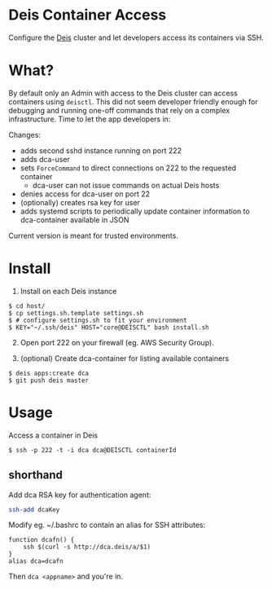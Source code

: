 
# Deis Container Access

Configure the [Deis](http://deis.io/) cluster and let developers access its containers via SSH.

# What?

By default only an Admin with access to the Deis cluster can access containers using `deisctl`.
This did not seem developer friendly enough for debugging and running one-off commands that rely on a complex
infrastructure. Time to let the app developers in:

Changes:
- adds second sshd instance running on port 222
- adds dca-user
- sets `ForceCommand` to direct connections on 222 to the requested container
  - dca-user can not issue commands on actual Deis hosts
- denies access for dca-user on port 22
- (optionally) creates rsa key for user
- adds systemd scripts to periodically update container information to dca-container available in JSON

Current version is meant for trusted environments.

# Install

1. Install on each Deis instance

```
$ cd host/
$ cp settings.sh.template settings.sh
$ # configure settings.sh to fit your environment
$ KEY="~/.ssh/deis" HOST="core@DEISCTL" bash install.sh
```

2. Open port 222 on your firewall (eg. AWS Security Group).

3. (optional) Create dca-container for listing available containers
```
$ deis apps:create dca
$ git push deis master
```

# Usage

Access a container in Deis

```
$ ssh -p 222 -t -i dca dca@DEISCTL containerId
```

## shorthand

Add dca RSA key for authentication agent:
```bash
ssh-add dcaKey
```

Modify eg. ~/.bashrc to contain an alias for SSH attributes:
```
function dcafn() {
    ssh $(curl -s http://dca.deis/a/$1)
}
alias dca=dcafn
```

Then `dca <appname>` and you're in.
